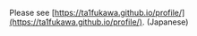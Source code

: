 Please see [https://ta1fukawa.github.io/profile/](https://ta1fukawa.github.io/profile/). (Japanese)
